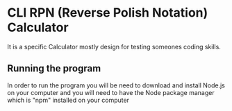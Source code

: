 # CLI RPN (Reverse Polish Notation) Calculator
It is a specific Calculator mostly design for testing someones coding skills.

## Running the program
In order to run the program you will be need to download and install Node.js on your computer and you will need to have
the Node package manager which is "npm" installed on your computer 

